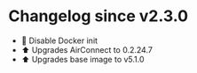 # Changelog since v2.3.0
- :hammer: Disable Docker init 
- :arrow_up: Upgrades AirConnect to 0.2.24.7 
- :arrow_up: Upgrades base image to v5.1.0 
